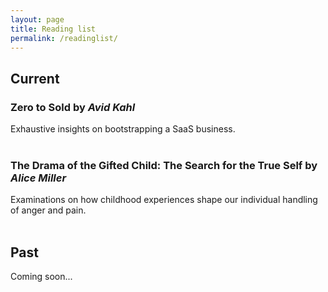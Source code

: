 ```yaml
---
layout: page
title: Reading list
permalink: /readinglist/
---
```


## Current
### **Zero to Sold** by *Avid Kahl*
Exhaustive insights on bootstrapping a SaaS business.
<br/>
<br/>

### **The Drama of the Gifted Child: The Search for the True Self** by *Alice Miller*
Examinations on how childhood experiences shape our individual handling of anger and pain.
<br/>
<br/>

## Past

Coming soon...

